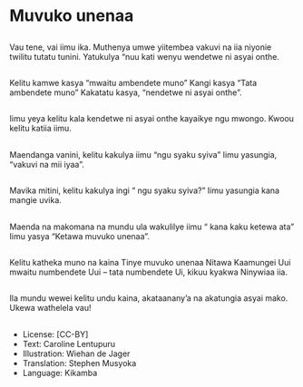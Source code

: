 # Muvuko unenaa

##
Vau tene, vai iimu ika.
Muthenya umwe yiitembea vakuvi
na iia niyonie twilitu tutatu tunini.
Yatukulya “nuu kati wenyu
wendetwe ni asyai onthe.


##
Kelitu kamwe kasya “mwaitu
ambendete muno”
Kangi kasya “Tata ambendete
muno”
Kakatatu kasya, “nendetwe ni asyai
onthe”.


##
Iimu yeya kelitu kala kendetwe ni
asyai onthe kayaikye ngu mwongo.
Kwoou kelitu katiia iimu.


##
Maendanga vanini, kelitu kakulya
iimu “ngu syaku syiva” Iimu
yasungia, “vakuvi na mii iyaa”.


##
Mavika mitini, kelitu kakulya ingi “
ngu syaku syiva?” Iimu yasungia
kana mangie uvika.


##
Maenda na makomana na mundu
ula wakulilye iimu “ kana kaku
ketewa ata” Iimu yasya “Ketawa
muvuko unenaa”.


##
Kelitu katheka muno na kaina
Tinye muvuko unenaa
Nitawa Kaamungei
Uui mwaitu numbendete
Uui – tata numbendete
Ui, kikuu kyakwa
Ninywiaa iia.


##
Ila mundu wewei kelitu undu kaina,
akataanany’a na akatungia asyai
mako.
Ukewa wathelela vau!


##
* License: [CC-BY]
* Text: Caroline Lentupuru
* Illustration: Wiehan de Jager
* Translation: Stephen Musyoka
* Language: Kikamba
